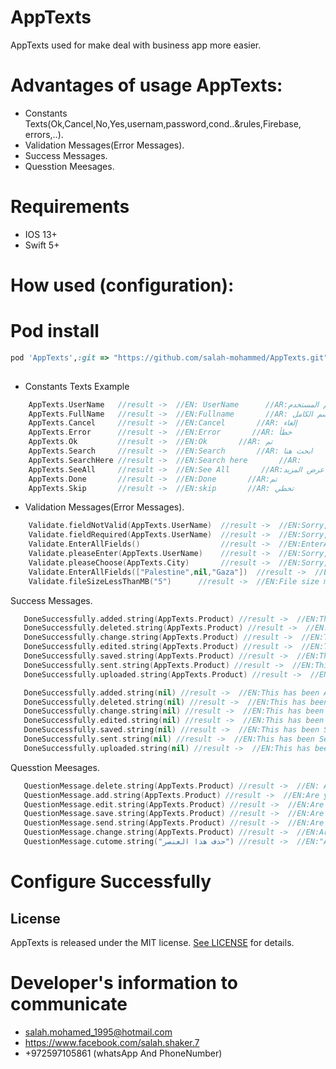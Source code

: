 # AppTexts

AppTexts used for make deal with business app more easier.

# Advantages of usage AppTexts:
* Constants Texts(Ok,Cancel,No,Yes,usernam,password,cond..&rules,Firebase, errors,..).
* Validation Messages(Error Messages).
* Success Messages.
* Quesstion Meesages.



# Requirements
* IOS 13+ 
* Swift 5+

# How used (configuration): 

# Pod install
```ruby
pod 'AppTexts',:git => "https://github.com/salah-mohammed/AppTexts.git"
 
```
- Constants Texts Example

```swift
    AppTexts.UserName   //result ->  //EN: UserName      //AR:اسم المستخدم
    AppTexts.FullName   //result ->  //EN:Fullname       //AR: الإسم الكامل
    AppTexts.Cancel     //result ->  //EN:Cancel       //AR: إلغاء
    AppTexts.Error      //result ->  //EN:Error       //AR: خطأ
    AppTexts.Ok         //result ->  //EN:Ok       //AR: تم
    AppTexts.Search     //result ->  //EN:Search       //AR: ابحث هنا
    AppTexts.SearchHere //result ->  //EN:Search here       //AR: 
    AppTexts.SeeAll     //result ->  //EN:See All       //AR:عرض المزيد
    AppTexts.Done       //result ->  //EN:Done       //AR:تم
    AppTexts.Skip       //result ->  //EN:skip       //AR: تخطي

```
- Validation Messages(Error Messages).
```swift
    Validate.fieldNotValid(AppTexts.UserName)  //result ->  //EN:Sorry, Invalid Username    //AR:عذراً، اسم المستخدم غير صحيح
    Validate.fieldRequired(AppTexts.UserName)  //result ->  //EN:Sorry, The Username Field is required    //AR:عذراً، حقل اسم المستخدم مطلوب
    Validate.EnterAllFields()                  //result ->  //EN:EnterAllFields     //AR:الرجاء إدخال جميع الحقول
    Validate.pleaseEnter(AppTexts.UserName)    //result ->  //EN:Sorry, please enter UserName    //AR:عذرا ,الرجاء إدخال اسم المستخدم
    Validate.pleaseChoose(AppTexts.City)       //result ->  //EN:Sorry, choose City please         //AR:عذراً، الرجاء اختيار المدينة
    Validate.EnterAllFields(["Palestine",nil,"Gaza"])  //result ->  //EN:EnterAllFields     //AR:الرجاء إدخال جميع الحقول
    Validate.fileSizeLessThanMB("5")      //result ->  //EN:File size must be less than %@ MB   //AR:حجم الملف يجب أن يكون أقل من 5 ميجا بايت
```
 
 Success Messages.
 
 ```swift
    DoneSuccessfully.added.string(AppTexts.Product) //result ->  //EN:This Product has been Added Successfully  //AR:تم إضافة المنتج بنجاح
    DoneSuccessfully.deleted.string(AppTexts.Product) //result ->  //EN:This Product has been Added Successfully  //AR:تم إضافة المنتج بنجاح
    DoneSuccessfully.change.string(AppTexts.Product) //result ->  //EN:This Product has been Changed Successfully  //AR:تم تغير المنتج بنجاح
    DoneSuccessfully.edited.string(AppTexts.Product) //result ->  //EN:This Product has been Edited Successfully  //AR:تم تعديل المنتج بنجاح
    DoneSuccessfully.saved.string(AppTexts.Product) //result ->  //EN:This Product has been Saved Successfully  //AR:تم حفظ المنتج بنجاح
    DoneSuccessfully.sent.string(AppTexts.Product) //result ->  //EN:This Product has been Sent Successfully  //AR:تم إرسال المنتج بنجاح
    DoneSuccessfully.uploaded.string(AppTexts.Product) //result ->  //EN:This Product has been Uploaded Successfully  //AR:تم رفع المنتج بنجاح

    DoneSuccessfully.added.string(nil) //result ->  //EN:This has been Added Successfully  //AR:تمت الإضافة بنجاح
    DoneSuccessfully.deleted.string(nil) //result ->  //EN:This has been deleted successfully  //AR:تم الحذف بنجاح
    DoneSuccessfully.change.string(nil) //result ->  //EN:This has been Changed Successfully  //AR:تم التغير بنجاح
    DoneSuccessfully.edited.string(nil) //result ->  //EN:This has been Edited Successfully  //AR:تم التعديل  بنجاح
    DoneSuccessfully.saved.string(nil) //result ->  //EN:This has been Saved Successfully  //AR:تم الحفظ بنجاح
    DoneSuccessfully.sent.string(nil) //result ->  //EN:This has been Sent Successfully  //AR:تم الإرسال بنجاح
    DoneSuccessfully.uploaded.string(nil) //result ->  //EN:This has been Uploaded Successfully  //AR:تم الرفع بنجاح

```
Quesstion Meesages.

 ```swift
    QuestionMessage.delete.string(AppTexts.Product) //result ->  //EN: Are you sure you want to delete this Product?  //AR:هل تريد بالتأكيد حذف المنتج؟
    QuestionMessage.add.string(AppTexts.Product) //result ->  //EN:Are you sure you want to add this Product?  //AR:هل تريد بالتأكيد إضافة المنتج؟
    QuestionMessage.edit.string(AppTexts.Product) //result ->  //EN:Are you sure you want to edit this Product?  //AR:هل تريد بالتأكيد تعديل المنتج؟
    QuestionMessage.save.string(AppTexts.Product) //result ->  //EN:Are you sure you want to save this Product?  //AR:هل تريد بالتأكيد حفظ المنتج؟
    QuestionMessage.send.string(AppTexts.Product) //result ->  //EN:Are you sure you want to send this Product?  //AR:هل تريد بالتأكيد إرسال المنتج؟
    QuestionMessage.change.string(AppTexts.Product) //result ->  //EN:Are you sure you want to change this Product?  //AR:هل تريد بالتأكيد تغير المنتج؟
    QuestionMessage.cutome.string("حذف هذا العنصر") //result ->  //EN:"Are you sure you want to حذف هذا العنصر?" //AR:"هل تريد بالتأكيد حذف هذا العنصر؟"
 ```

# Configure Successfully

## License

AppTexts is released under the MIT license. [See LICENSE](https://github.com/salah-mohammed/AppTexts/blob/master/LICENSE) for details.

# Developer's information to communicate

- salah.mohamed_1995@hotmail.com
- https://www.facebook.com/salah.shaker.7
- +972597105861 (whatsApp And PhoneNumber)


